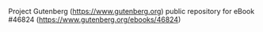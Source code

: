 Project Gutenberg (https://www.gutenberg.org) public repository for eBook #46824 (https://www.gutenberg.org/ebooks/46824)
